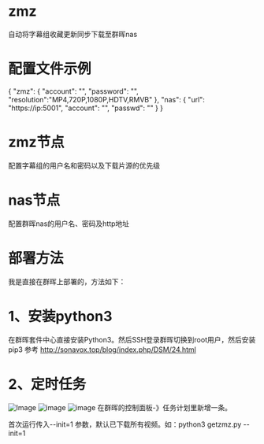 # zmz
自动将字幕组收藏更新同步下载至群晖nas

# 配置文件示例
{
	"zmz": {
	    "account": "",
	    "password": "",
	    "resolution":"MP4,720P,1080P,HDTV,RMVB"
	},
	"nas": {
	    "url": "https://ip:5001",
	    "account": "",
	    "passwd": ""
	}
}
# zmz节点
配置字幕组的用户名和密码以及下载片源的优先级

# nas节点
配置群晖nas的用户名、密码及http地址

# 部署方法
我是直接在群晖上部署的，方法如下：
# 1、安装python3
在群晖套件中心直接安装Python3。然后SSH登录群晖切换到root用户，然后安装pip3
参考 http://sonavox.top/blog/index.php/DSM/24.html
# 2、定时任务
![Image][image-1]
![image][image-2]
![image][image-3]
在群晖的控制面板-》任务计划里新增一条。

首次运行传入--init=1 参数，默认已下载所有视频。如：python3 getzmz.py --init=1

[image-1]:	https://github.com/nageshui/zmz/tree/master/image/1.jpg
[image-2]:	https://github.com/nageshui/zmz/tree/master/image/2.jpg
[image-3]:	https://github.com/nageshui/zmz/tree/master/image/3.jpg